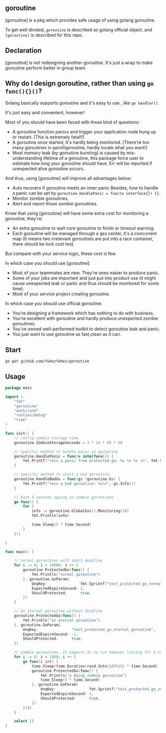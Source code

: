 ## goroutine
[goroutine] is a pkg which provides safe usage of using golang goroutine.

To get well divided, `goroutine` is described  as golang official object, and `[goroutine]` is described for this repo.

## Declaration
[goroutine] is not redesigning another goroutine. It's just a wrap to make goroutine perform better in group team.

## Why do I design goroutine, rather than using `go func(){}()`?
Golang basically supports goroutine and it's easy to use , like `go handler()`.

It's just easy and convenient, however!

Most of you should have been faced with these kind of questions:

- A goroutine function panics and trigger your application node hung up or restart. [This is extremely fatal!!]
- A goroutine once started, it's hardly being monitored. [There're too many goroutines in pprof/goroutine, hardly locate what you want!]
- Most memory leak (by goroutine bursting) is caused by mis-understanding lifetime of a goroutine, this package force user to estimate how long your goroutine should have. Err will be reported if unexpected alive goroutine occurs.

And thus, using [goroutine] will improve all advantages below:

- Auto recovers if goroutine meets an inner panic.Besides, how to handle a panic can be set by `goroutine.HandlePanic = func(e interface{}) {}`.
- Monitor zombie goroutines.
- Alert and report those zombie goroutines.

Know that using [goroutine] will have some extra cost for monitoring a goroutine, they're:

- An extra goroutine to wait core goroutine to finish or timeout warning.
- Each goroutine will be managed through a gss center, it's a concurrent map (It means two irrelevant goroutines are put into a race container, there should be lock cost too).

But compare with your service logic, these cost is few.

In which case you should use [goroutine]:
- Most of your teammates are new. They're ones easier to produce panic.
- Some of your jobs are important and just put into product use (it might cause unexpected leak or panic and thus should be monitored for some time).
- Most of your service project creating goroutine.

In which case you should use official goroutine:
- You're designing a framework which has nothing to do with business.
- You're excellent with goroutine and hardly produce  unexpected zombie goroutines.
- You've owned well-performed toolkit to detect goroutine leak and panic.
- You just want to use goroutine as fast,clean as it can.

## Start
`go get github.com/fwhezfwhez/goroutine`

## Usage
```go
package main

import (
	"fmt"
	"goroutine"
	"math/rand"
	"runtime/debug"
	"time"
)

func init() {
	// config zombie storage time
	goroutine.ZombieStorageSeconds = 3 * 24 * 60 * 60

	// specific method to handle panic in goroutine
	goroutine.HandlePanic = func(e interface{}) {
		fmt.Printf("recv a panic from protected-go: %s \n %s \n", fmt.Sprintf("%v", e), debug.Stack())
	}

	// specific method to alert a bad goroutine.
	goroutine.HandleBadGs = func(gs *goroutine.Gs) {
		fmt.Printf("recv a bad goroutine: %s\n", gs.Info())
	}

	// Each 5 seconds spying on zombie goroutines
	go func() {
		for {
			info := goroutine.GlobalGss().Monitoring(10)
			fmt.Println(info)

			time.Sleep(5 * time.Second)
		}
	}()

}

func main() {

	// normal goroutines with short deadline
	for i := 0; i < 10000; i ++ {
		goroutine.ProtectedGo(func() {
			fmt.Println("normal goroutine")
		}, goroutine.GoParam{
			UnqKey:               fmt.Sprintf("test_protected_go_normal_goroutine_%d", i),
			ExpectedExpireSecond: 1,
			ShouldProtected:      true,
		})
	}

	// An eternal goroutine without deadline
	goroutine.ProtectedGo(func() {
		fmt.Println("an eternal goroutine")
	}, goroutine.GoParam{
		UnqKey:               "test_protected_go_eternal_goroutine",
		ExpectedExpireSecond: -1,
		ShouldProtected:      true,
	})

	// zombie goroutines. It expects 3s to run however lasting for 5 seconds
	for i := 0; i < 1000; i ++ {
		go func(i int) {
			time.Sleep(time.Duration(rand.Intn(10)%15) * time.Second)
			goroutine.ProtectedGo(func() {
				fmt.Println("a being zombie goroutine")
				time.Sleep(5 * time.Second)
			}, goroutine.GoParam{
				UnqKey:               fmt.Sprintf("test_protected_go_zombie_goroutine_%d", i),
				ExpectedExpireSecond: 3,
				ShouldProtected:      true,
			})
		}(i)
	}

	select {}
}

```



